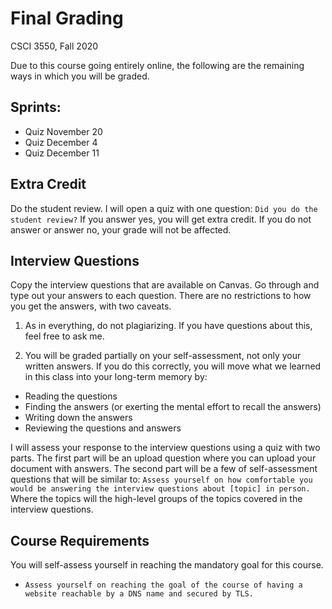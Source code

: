 # Final Grading
CSCI 3550, Fall 2020

Due to this course going entirely online, the following are the remaining ways in which you will be graded.

## Sprints:
- Quiz November 20 
- Quiz December 4 
- Quiz December 11 

## Extra Credit

Do the student review. I will open a quiz with one question: ```Did you do the student review?``` If you answer yes, you will get extra credit. If you do not answer or answer no, your grade will not be affected.

## Interview Questions

Copy the interview questions that are available on Canvas. Go through and type out your answers to each question. There are no restrictions to how you get the answers, with two caveats. 
1.	As in everything, do not plagiarizing. If you have questions about this, feel free to ask me.

2.	You will be graded partially on your self-assessment, not only your written answers. If you do this correctly, you will move what we learned in this class into your long-term memory by: 
   - Reading the questions
   - Finding the answers (or exerting the mental effort to recall the answers)
   - Writing down the answers
   - Reviewing the questions and answers

I will assess your response to the interview questions using a quiz with two parts. The first part will be an upload question where you can upload your document with answers. The second part will be a few of self-assessment questions that will be similar to: ```Assess yourself on how comfortable you would be answering the interview questions about [topic] in person.``` Where the topics will the high-level groups of the topics covered in the interview questions.

## Course Requirements

You will self-assess yourself in reaching the mandatory goal for this course.
- ```Assess yourself on reaching the goal of the course of having a website reachable by a DNS name and secured by TLS.```
